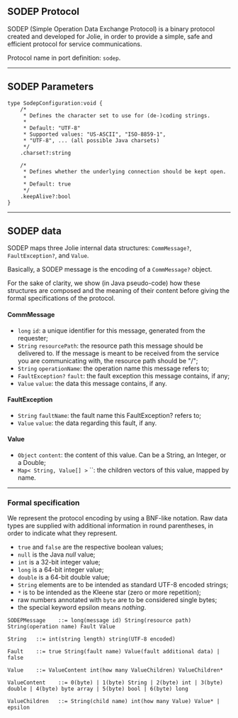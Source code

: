 ## SODEP Protocol

SODEP (Simple Operation Data Exchange Protocol) is a binary protocol created and developed for Jolie, in order to provide a simple, safe and efficient protocol for service communications.

Protocol name in port definition: `sodep`.

---

## SODEP Parameters

<pre><code class="language-jolie code">type SodepConfiguration:void {
	/*
	 * Defines the character set to use for (de-)coding strings.
	 *
	 * Default: "UTF-8"
	 * Supported values: "US-ASCII", "ISO-8859-1", 
	 * "UTF-8", ... (all possible Java charsets)
	 */
	.charset?:string

	/*
	 * Defines whether the underlying connection should be kept open.
	 *
	 * Default: true
	 */
	.keepAlive?:bool
}
</code></pre>

---

## SODEP data

SODEP maps three Jolie internal data structures: `CommMessage?`, `FaultException?`, and `Value`.

Basically, a SODEP message is the encoding of a `CommMessage?` object.

For the sake of clarity, we show (in Java pseudo-code) how these structures are composed and the meaning of their content before giving the formal specifications of the protocol.

#### CommMessage

- `long` `id`: a unique identifier for this message, generated from the requester;
- `String` `resourcePath`: the resource path this message should be delivered to. If the message is meant to be received from the service you are communicating with, the resource path should be "/";
- `String` `operationName`: the operation name this message refers to;
- `FaultException?` `fault`: the fault exception this message contains, if any;
- `Value` `value`: the data this message contains, if any.

#### FaultException

- `String` `faultName`: the fault name this FaultException? refers to;
- `Value` `value`: the data regarding this fault, if any.

#### Value

- `Object` `content`: the content of this value. Can be a String, an Integer, or a Double; 
- `Map< String, Value[] >` ``: the children vectors of this value, mapped by name.

---

### Formal specification

We represent the protocol encoding by using a BNF-like notation. Raw data types are supplied with additional information in round parentheses, in order to indicate what they represent.

- `true` and `false` are the respective boolean values;
- `null` is the Java *null* value;
- `int` is a 32-bit integer value;
- `long` is a 64-bit integer value;
- `double` is a 64-bit double value;
- `String` elements are to be intended as standard UTF-8 encoded strings;
- `*` is to be intended as the Kleene star (zero or more repetition);
- raw numbers annotated with `byte` are to be considered single bytes;
- the special keyword epsilon means *nothing*.

```
SODEPMessage	::= long(message id) String(resource path) String(operation name) Fault Value

String	 ::= int(string length) string(UTF-8 encoded)

Fault	 ::= true String(fault name) Value(fault additional data) | false

Value	 ::= ValueContent int(how many ValueChildren) ValueChildren*

ValueContent	::= 0(byte) | 1(byte) String | 2(byte) int | 3(byte) double | 4(byte) byte array | 5(byte) bool | 6(byte) long

ValueChildren	::= String(child name) int(how many Value) Value* | epsilon
```